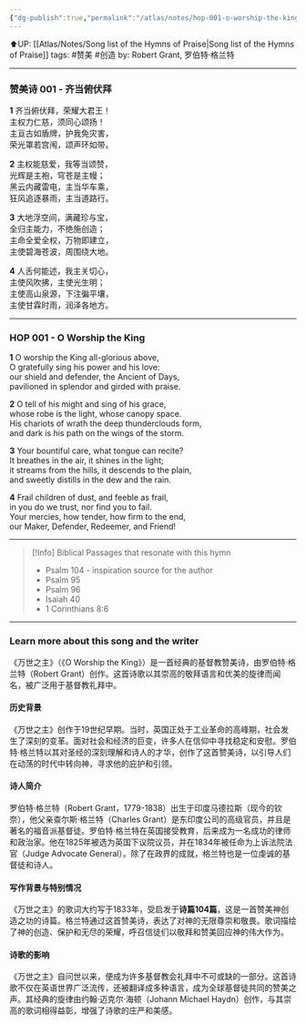 ```yaml
---
{"dg-publish":true,"permalink":"/atlas/notes/hop-001-o-worship-the-king/","noteIcon":""}
---
```


⬆️UP: [[Atlas/Notes/Song list of the Hymns of Praise\|Song list of the Hymns of Praise]]
tags: #赞美 #创造
by: Robert Grant, 罗伯特·格兰特

---
### 赞美诗 001 - 齐当俯伏拜 

**1** 齐当俯伏拜，荣耀大君王！  
主权力仁慈，须同心颂扬！  
主亘古如盾牌，护我免灾害，  
荣光罩若宫闱，颂声环如带。  

**2** 主权能慈爱，我等当颂赞，  
光辉是主袍，穹苍是主幔；  
黑云内藏雷电，主当华车乘，  
狂风追逐暴雨，主当道路行。  

**3** 大地浮空间，满藏珍与宝，  
全归主能力，不绝施创造；  
主命全爱全权，万物即建立，  
主使碧海苍波，周围绕大地。  

**4** 人舌何能述，我主关切心，  
主使风吹拂，主使光生明；  
主使高山泉源，下注徧平壤，  
主使甘霖时雨，润泽各地方。

---
### HOP 001 - O Worship the King

**1** O worship the King all-glorious above,  
O gratefully sing his power and his love:  
our shield and defender, the Ancient of Days,  
pavilioned in splendor and girded with praise.  

**2** O tell of his might and sing of his grace,  
whose robe is the light, whose canopy space.  
His chariots of wrath the deep thunderclouds form,  
and dark is his path on the wings of the storm.  

**3** Your bountiful care, what tongue can recite?  
It breathes in the air, it shines in the light;  
it streams from the hills, it descends to the plain,  
and sweetly distills in the dew and the rain.  

**4** Frail children of dust, and feeble as frail,  
in you do we trust, nor find you to fail.  
Your mercies, how tender, how firm to the end,  
our Maker, Defender, Redeemer, and Friend!

---
> [!Info] Biblical Passages that resonate with this hymn
> - Psalm 104 - inspiration source for the author
> - Psalm 95
> - Psalm 96
> - Isaiah 40
> - 1 Corinthians 8:6

---
### Learn more about this song and the writer
《万世之主》（《O Worship the King》）是一首经典的基督教赞美诗，由罗伯特·格兰特（Robert Grant）创作。这首诗歌以其崇高的敬拜语言和优美的旋律而闻名，被广泛用于基督教礼拜中。

#### 历史背景

《万世之主》创作于19世纪早期。当时，英国正处于工业革命的高峰期，社会发生了深刻的变革。面对社会和经济的巨变，许多人在信仰中寻找稳定和安慰。罗伯特·格兰特以其对圣经的深刻理解和诗人的才华，创作了这首赞美诗，以引导人们在动荡的时代中转向神，寻求他的庇护和引领。

#### 诗人简介

罗伯特·格兰特（Robert Grant，1779-1838）出生于印度马德拉斯（现今的钦奈），他父亲查尔斯·格兰特（Charles Grant）是东印度公司的高级官员，并且是著名的福音派基督徒。罗伯特·格兰特在英国接受教育，后来成为一名成功的律师和政治家。他在1825年被选为英国下议院议员，并在1834年被任命为上诉法院法官（Judge Advocate General）。除了在政界的成就，格兰特也是一位虔诚的基督徒和诗人。

#### 写作背景与特别情况

《万世之主》的歌词大约写于1833年，受启发于**诗篇104篇**，这是一首赞美神创造之功的诗篇。格兰特通过这首赞美诗，表达了对神的无限尊崇和敬畏。歌词描绘了神的创造、保护和无尽的荣耀，呼召信徒们以敬拜和赞美回应神的伟大作为。

#### 诗歌的影响

《万世之主》自问世以来，便成为许多基督教会礼拜中不可或缺的一部分。这首诗歌不仅在英语世界广泛流传，还被翻译成多种语言，成为全球基督徒共同的赞美之声。其经典的旋律由约翰·迈克尔·海顿（Johann Michael Haydn）创作，与其崇高的歌词相得益彰，增强了诗歌的庄严和美感。